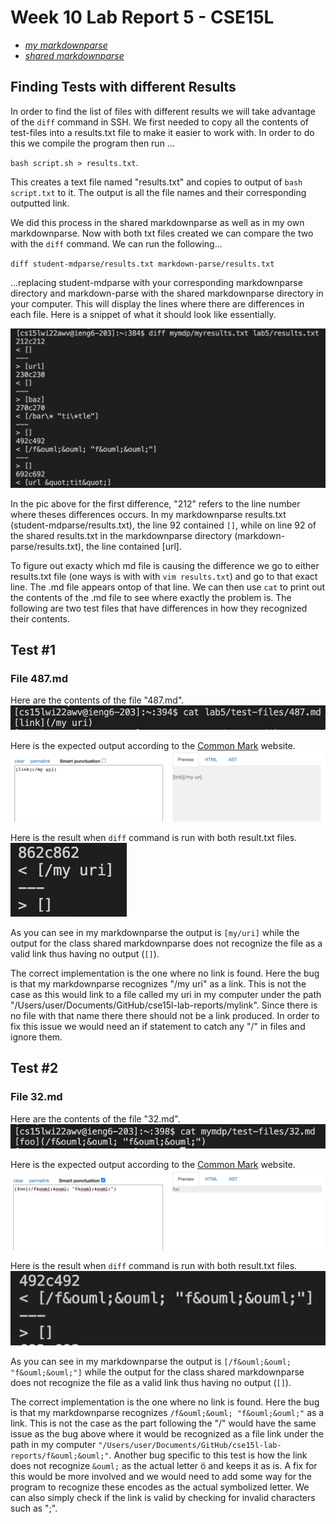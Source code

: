 
# Week 10 Lab Report 5 - CSE15L

- *[my markdownparse](https://github.com/wgascarosas/markdown-parse)*
- *[shared markdownparse](https://github.com/ucsd-cse15l-w22/markdown-parse)*

## Finding Tests with different Results
In order to find the list of files with different results we will take advantage of the `diff` command in SSH. We first needed to copy all the contents of test-files into a results.txt file to make it easier to work with. In order to do this we compile the program then run ... 

`bash script.sh > results.txt`. 

This creates a text file named "results.txt" and copies to output of `bash script.txt` to it. The output is all the file names and their corresponding outputted link.

We did this process in the shared markdownparse as well as in my own markdownparse. Now with both txt files created we can compare the two with the `diff` command. We can run the following... 

`diff student-mdparse/results.txt markdown-parse/results.txt`

...replacing student-mdparse with your corresponding markdownparse directory and markdown-parse with the shared markdownparse directory in your computer. This will display the lines where there are differences in each file. Here is a snippet of what it should look like essentially. 

![image](lab5-pic1.png)

In the pic above for the first difference, "212" refers to the line number where theses differences occurs. In my markdownparse results.txt (student-mdparse/results.txt), the line 92 contained `[]`, while on line 92 of the shared results.txt in the markdownparse directory (markdown-parse/results.txt), the line contained [url]. 

To figure out exacty which md file is causing the difference we go to either results.txt file (one ways is with with `vim results.txt`) and go to that exact line. The .md file appears ontop of that line. We can then use `cat` to print out the contents of the .md file to see where exactly the problem is. The following are two test files that have differences in how they recognized their contents.

## Test #1
### File 487.md
Here are the contents of the file "487.md".
![image](lab5-pic2.png)

Here is the expected output according to the [Common Mark](https://spec.commonmark.org/dingus/) website.
![image](lab5-pic4.png)

Here is the result when `diff` command is run with both result.txt files.
![image](lab5-pic3.png)

As you can see in my markdownparse the output is `[my/uri]` while the output for the class shared markdownparse does not recognize the file as a valid link thus having no output (`[]`). 

The correct implementation is the one where no link is found. Here the bug is that my markdownparse recognizes "/my uri" as a link. This is not the case as this would link to a file called my uri in my computer under the path "/Users/user/Documents/GitHub/cse15l-lab-reports/mylink". Since there is no file with that name there there should not be a link produced. In order to fix this issue we would need an if statement to catch any "/" in files and ignore them.

## Test #2
### File 32.md
Here are the contents of the file "32.md".
![image](lab5-pic5.png)

Here is the expected output according to the [Common Mark](https://spec.commonmark.org/dingus/) website.
![image](lab5-pic6.png)

Here is the result when `diff` command is run with both result.txt files.
![image](lab5-pic7.png)

As you can see in my markdownparse the output is `[/f&ouml;&ouml; "f&ouml;&ouml;"]` while the output for the class shared markdownparse does not recognize the file as a valid link thus having no output (`[]`). 

The correct implementation is the one where no link is found. Here the bug is that my markdownparse recognizes `/f&ouml;&ouml; "f&ouml;&ouml;"` as a link. This is not the case as the part following the "/" would have the same issue as the bug above where it would be recognized as a file link under the path in my computer `"/Users/user/Documents/GitHub/cse15l-lab-reports/f&ouml;&ouml;"`. Another bug specific to this test is how the link does not recognize `&ouml;` as the actual letter &ouml; and keeps it as is. A fix for this would be more involved and we would need to add some way for the program to recognize these encodes as the actual symbolized letter. We can also simply check if the link is valid by checking for invalid characters such as ";".